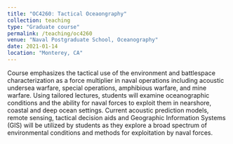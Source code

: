```yaml
---
title: "OC4260: Tactical Oceaongraphy"
collection: teaching
type: "Graduate course"
permalink: /teaching/oc4260
venue: "Naval Postgraduate School, Oceanography"
date: 2021-01-14
location: "Monterey, CA"
---
```

Course emphasizes the tactical use of the environment and battlespace characterization as a force multiplier in naval operations including acoustic undersea warfare, special operations, amphibious warfare, and mine warfare. Using tailored lectures, students will examine oceanographic conditions and the ability for naval forces to exploit them in nearshore, coastal and deep ocean settings. Current acoustic prediction models, remote sensing, tactical decision aids and Geographic Information Systems (GIS) will be utilized by students as they explore a broad spectrum of environmental conditions and methods for exploitation by naval forces.
